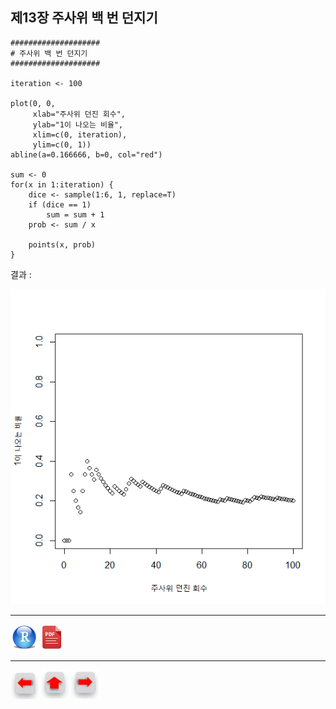 ## 제13장 주사위 백 번 던지기



```{r}
####################
# 주사위 백 번 던지기
####################

iteration <- 100

plot(0, 0, 
     xlab="주사위 던진 회수", 
     ylab="1이 나오는 비율", 
     xlim=c(0, iteration), 
     ylim=c(0, 1)) 
abline(a=0.166666, b=0, col="red") 

sum <- 0
for(x in 1:iteration) {
    dice <- sample(1:6, 1, replace=T)
    if (dice == 1)
        sum = sum + 1 
    prob <- sum / x

    points(x, prob)
}
```

결과 :

![1570064223196](images/1570064223196.png)

------

 [<img src="images/R.png" alt="R" style="zoom:80%;" />](source/ch_11_throwing_dice.R) [<img src="images/pdf_image.png" alt="pdf_image" style="zoom:80%;" />](pdf/ch_11_throwing_dice.pdf) 

------

[<img src="images/l-arrow.png" alt="l-arrow" style="zoom:67%;" />](ch_12_Network_Analysis.html)    [<img src="images/home-arrow.png" alt="home-arrow" style="zoom:67%;" />](index.html)    [<img src="images/r-arrow.png" alt="r-arrow" style="zoom:67%;" />](ch_13_flipping_coins.html)

